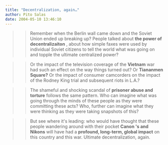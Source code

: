 ```yaml
---
title: "Decentralization, again…"
author: Pito Salas
date: 2004-05-10 13:46:10
---
```


>>

>> Remember when the Berlin wall came down and the Soviet Union ended up
breaking up? People talked about **the power of decentralizaiton** , about how
simple faxes were used by individual Soviet citizens to tell the world what
was going on and topple the ultimate centralized power?

>>

>> Or the impact of the television coverage of the **Vietnam** war had such an
effect on the way things turned out? Or **Tiananmen Square?** Or the impact of
consumer camcorders on the impact of the Rodney King trial and subsequent
riots in L.A.?

>>

>> The shameful and shocking scandal of **prisoner abuse and torture** follows
the same pattern. Who can imagine what was going through the minds of these
people as they were committing these acts? Who, further can imagine what they
were thinking as they were taking snapshots of this?

>>

>> But see where it's leading: who would have thought that these people
wandering around with their pocket **Canon 's and Nikons** will have had a
**profound, long-term, global impact** on this country and this war. Ultimate
decentralization, again.

>>

>>  


